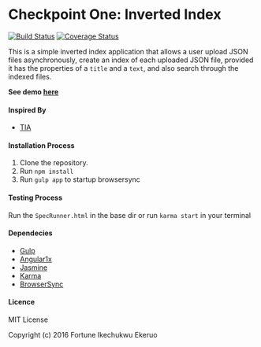 # Checkpoint One: Inverted Index
[![Build Status](https://travis-ci.org/fortunee/Inverted-Index.svg?branch=ch-test-refactor)](https://travis-ci.org/fortunee/Inverted-Index) [![Coverage Status](https://coveralls.io/repos/github/fortunee/Inverted-Index/badge.svg?branch=develop)](https://coveralls.io/github/fortunee/Inverted-Index?branch=develop)

This is a simple inverted index application that allows a user upload JSON files asynchronously, create an index of each uploaded JSON file, provided it has the properties of a `title` and a `text`, and also search through the indexed files. 

**See demo [here](https://iv-index.herokuapp.com/)**

#### Inspired By
* [TIA](https://andela.com/)

#### Installation Process

1. Clone the repository.
2. Run `npm install`
3. Run `gulp app` to startup browsersync

#### Testing Process
Run the `SpecRunner.html` in the base dir or run `karma start` in your terminal

#### Dependecies
* [Gulp](http://gulpjs.com/)
* [Angular1x](https://angularjs.org/)
* [Jasmine](http://jasmine.github.io/2.4/introduction.html)
* [Karma](https://karma-runner.github.io/1.0/index.html)
* [BrowserSync](https://www.browsersync.io/)

#### Licence

MIT License

Copyright (c) 2016 Fortune Ikechukwu Ekeruo
